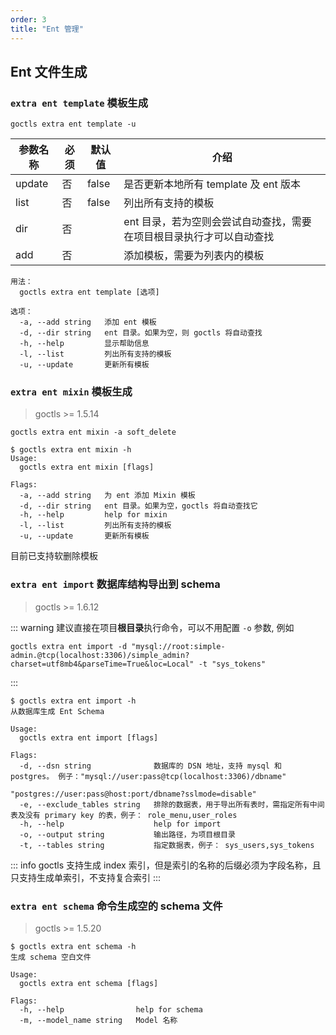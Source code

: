 ```yaml
---
order: 3
title: "Ent 管理"
---
```


## Ent 文件生成

### `extra ent template` 模板生成

```shell
goctls extra ent template -u
```

| 参数名称 | 必须 | 默认值 | 介绍                                                                 |
| -------- | ---- | ------ | -------------------------------------------------------------------- |
| update   | 否   | false  | 是否更新本地所有 template 及 ent 版本                                |
| list     | 否   | false  | 列出所有支持的模板                                                   |
| dir      | 否   |        | ent 目录，若为空则会尝试自动查找，需要在项目根目录执行才可以自动查找 |
| add      | 否   |        | 添加模板，需要为列表内的模板                                         |

```shell
用法：
  goctls extra ent template [选项]

选项：
  -a, --add string   添加 ent 模板
  -d, --dir string   ent 目录。如果为空，则 goctls 将自动查找
  -h, --help         显示帮助信息
  -l, --list         列出所有支持的模板
  -u, --update       更新所有模板
```

### `extra ent mixin` 模板生成

> goctls >= 1.5.14

```shell
goctls extra ent mixin -a soft_delete
```

```shell
$ goctls extra ent mixin -h
Usage:
  goctls extra ent mixin [flags]

Flags:
  -a, --add string   为 ent 添加 Mixin 模板
  -d, --dir string   ent 目录。如果为空，goctls 将自动查找它
  -h, --help         help for mixin
  -l, --list         列出所有支持的模板
  -u, --update       更新所有模板
```

目前已支持软删除模板

### `extra ent import` 数据库结构导出到 schema

> goctls >= 1.6.12

::: warning
建议直接在项目**根目录**执行命令，可以不用配置 `-o` 参数, 例如

```shell
goctls extra ent import -d "mysql://root:simple-admin.@tcp(localhost:3306)/simple_admin?charset=utf8mb4&parseTime=True&loc=Local" -t "sys_tokens"
```

:::

```shell
$ goctls extra ent import -h
从数据库生成 Ent Schema

Usage:
  goctls extra ent import [flags]

Flags:
  -d, --dsn string              数据库的 DSN 地址，支持 mysql 和 postgres。 例子："mysql://user:pass@tcp(localhost:3306)/dbname"
                                "postgres://user:pass@host:port/dbname?sslmode=disable"
  -e, --exclude_tables string   排除的数据表，用于导出所有表时，需指定所有中间表及没有 primary key 的表，例子： role_menu,user_roles
  -h, --help                    help for import
  -o, --output string           输出路径，为项目根目录
  -t, --tables string           指定数据表，例子： sys_users,sys_tokens
```

::: info
goctls 支持生成 index 索引，但是索引的名称的后缀必须为字段名称，且只支持生成单索引，不支持复合索引
:::

### `extra ent schema` 命令生成空的 schema 文件

> goctls >= 1.5.20

```shell
$ goctls extra ent schema -h
生成 schema 空白文件

Usage:
  goctls extra ent schema [flags]

Flags:
  -h, --help                help for schema
  -m, --model_name string   Model 名称
```
